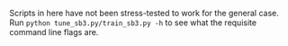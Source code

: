 Scripts in here have not been stress-tested to work for the general case. Run `python tune_sb3.py/train_sb3.py -h` to see what the requisite command line flags are.
